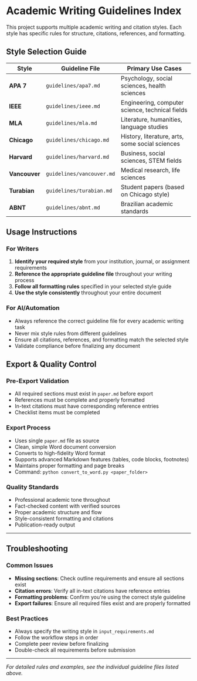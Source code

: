 # Academic Writing Guidelines Index

This project supports multiple academic writing and citation styles. Each style has specific rules for structure, citations, references, and formatting.

## Style Selection Guide

| Style      | Guideline File              | Primary Use Cases                                    |
|------------|----------------------------|------------------------------------------------------|
| **APA 7**  | `guidelines/apa7.md`       | Psychology, social sciences, health sciences        |
| **IEEE**   | `guidelines/ieee.md`       | Engineering, computer science, technical fields     |
| **MLA**    | `guidelines/mla.md`        | Literature, humanities, language studies             |
| **Chicago**| `guidelines/chicago.md`    | History, literature, arts, some social sciences     |
| **Harvard**| `guidelines/harvard.md`    | Business, social sciences, STEM fields              |
| **Vancouver** | `guidelines/vancouver.md` | Medical research, life sciences                    |
| **Turabian** | `guidelines/turabian.md`  | Student papers (based on Chicago style)            |
| **ABNT**   | `guidelines/abnt.md`       | Brazilian academic standards                         |

## Usage Instructions

### For Writers
1. **Identify your required style** from your institution, journal, or assignment requirements
2. **Reference the appropriate guideline file** throughout your writing process
3. **Follow all formatting rules** specified in your selected style guide
4. **Use the style consistently** throughout your entire document

### For AI/Automation
- Always reference the correct guideline file for every academic writing task
- Never mix style rules from different guidelines
- Ensure all citations, references, and formatting match the selected style
- Validate compliance before finalizing any document

## Export & Quality Control

### Pre-Export Validation
- All required sections must exist in `paper.md` before export
- References must be complete and properly formatted
- In-text citations must have corresponding reference entries
- Checklist items must be completed

### Export Process
- Uses single `paper.md` file as source
- Clean, simple Word document conversion
- Converts to high-fidelity Word format
- Supports advanced Markdown features (tables, code blocks, footnotes)
- Maintains proper formatting and page breaks
- Command: `python convert_to_word.py <paper_folder>`

### Quality Standards
- Professional academic tone throughout
- Fact-checked content with verified sources
- Proper academic structure and flow
- Style-consistent formatting and citations
- Publication-ready output

---

## Troubleshooting

### Common Issues
- **Missing sections**: Check outline requirements and ensure all sections exist
- **Citation errors**: Verify all in-text citations have reference entries
- **Formatting problems**: Confirm you're using the correct style guideline
- **Export failures**: Ensure all required files exist and are properly formatted

### Best Practices
- Always specify the writing style in `input_requirements.md`
- Follow the workflow steps in order
- Complete peer review before finalizing
- Double-check all requirements before submission

---

*For detailed rules and examples, see the individual guideline files listed above.*
